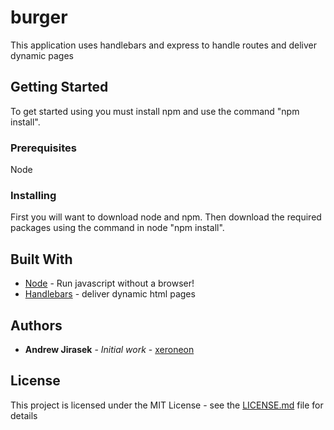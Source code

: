 # burger

This application uses handlebars and express to handle routes and deliver dynamic pages

## Getting Started

To get started using you must install npm and use the command "npm install".

### Prerequisites

Node

### Installing

First you will want to download node and npm. Then download the required packages using the command in node "npm install".

## Built With

* [Node](https://nodejs.org/en/docs/) - Run javascript without a browser!
* [Handlebars](https://www.handlebarsjs.com/) - deliver dynamic html pages

## Authors

* **Andrew Jirasek** - *Initial work* - [xeroneon](https://github.com/xeroneon)

## License

This project is licensed under the MIT License - see the [LICENSE.md](LICENSE.md) file for details
